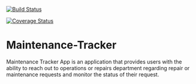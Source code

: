 [![Build Status](https://travis-ci.org/Mohamilr/Maintenance-Tracker.svg?branch=develop)](https://travis-ci.org/Mohamilr/Maintenance-Tracker)

[![Coverage Status](https://coveralls.io/repos/github/Mohamilr/Maintenance-Tracker/badge.svg?branch=develop)](https://coveralls.io/github/Mohamilr/Maintenance-Tracker?branch=develop)

# Maintenance-Tracker
Maintenance Tracker App is an application that provides users with the ability to reach out to operations or repairs department regarding repair or maintenance requests and monitor the status of their request.
